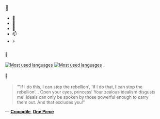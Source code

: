 ### 👋

- 🔭
- 🌱
- 💬
- 📫
- ⚡

#### 🧏

[![Most used languages](https://github-readme-stats-aynah.vercel.app/api/top-langs/?username=aynh&theme=solarized-dark&langs_count=6&layout=compact&hide_title=true)](https://github.com/anuraghazra/github-readme-stats#gh-dark-mode-only)
[![Most used languages](https://github-readme-stats-aynah.vercel.app/api/top-langs/?username=aynh&theme=solarized-light&langs_count=6&layout=compact&hide_title=true)](https://github.com/anuraghazra/github-readme-stats#gh-light-mode-only)

#### 💬

> "'If I do this, I can stop the rebellion', 'if I do that, I can stop the rebellion'... Open your eyes, princess! Your zealous idealism disgusts me! Ideals can only be spoken by those powerful enough to carry them out. And that excludes you!"

&mdash; [**Crocodile**](https://myanimelist.net/character.php?q=Crocodile&cat=character), [**One Piece**](https://myanimelist.net/search/all?q=One%20Piece&cat=all)
